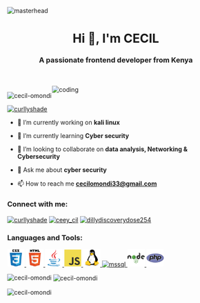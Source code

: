 ![masterhead](https://elev8me.com/wp-content/uploads/2023/09/Cyber-Security-for-Enterprise.jpg)
<h1 align="center">Hi 👋, I'm CECIL</h1>
<h3 align="center">A passionate frontend developer from Kenya</h3>
<br>
<br>
<img align="right"alt="coding" width="400" src="https://miro.medium.com/v2/resize:fit:679/1*KpMUnGTGZd2XLecjPeDOfA.gif">

<p align="left"> <img src="https://komarev.com/ghpvc/?username=cecil-omondi&label=Profile%20views&color=0e75b6&style=flat" alt="cecil-omondi" /> </p>

<p align="left"> <a href="https://twitter.com/curllyshade" target="blank"><img src="https://img.shields.io/twitter/follow/curllyshade?logo=twitter&style=for-the-badge" alt="curllyshade" /></a> </p>

- 🔭 I’m currently working on **kali linux**

- 🌱 I’m currently learning **Cyber security**

- 👯 I’m looking to collaborate on **data analysis, Networking & Cybersecurity**

- 💬 Ask me about **cyber security**

- 📫 How to reach me **cecilomondi33@gmail.com**

<h3 align="left">Connect with me:</h3>
<p align="left">
<a href="https://twitter.com/curllyshade" target="blank"><img align="center" src="https://raw.githubusercontent.com/rahuldkjain/github-profile-readme-generator/master/src/images/icons/Social/twitter.svg" alt="curllyshade" height="30" width="40" /></a>
<a href="https://instagram.com/ceey_cil" target="blank"><img align="center" src="https://raw.githubusercontent.com/rahuldkjain/github-profile-readme-generator/master/src/images/icons/Social/instagram.svg" alt="ceey_cil" height="30" width="40" /></a>
<a href="https://www.youtube.com/c/dillydiscoverydose254" target="blank"><img align="center" src="https://raw.githubusercontent.com/rahuldkjain/github-profile-readme-generator/master/src/images/icons/Social/youtube.svg" alt="dillydiscoverydose254" height="30" width="40" /></a>
</p>

<h3 align="left">Languages and Tools:</h3>
<p align="left"> <a href="https://www.w3schools.com/css/" target="_blank" rel="noreferrer"> <img src="https://raw.githubusercontent.com/devicons/devicon/master/icons/css3/css3-original-wordmark.svg" alt="css3" width="40" height="40"/> </a> <a href="https://www.w3.org/html/" target="_blank" rel="noreferrer"> <img src="https://raw.githubusercontent.com/devicons/devicon/master/icons/html5/html5-original-wordmark.svg" alt="html5" width="40" height="40"/> </a> <a href="https://www.java.com" target="_blank" rel="noreferrer"> <img src="https://raw.githubusercontent.com/devicons/devicon/master/icons/java/java-original.svg" alt="java" width="40" height="40"/> </a> <a href="https://developer.mozilla.org/en-US/docs/Web/JavaScript" target="_blank" rel="noreferrer"> <img src="https://raw.githubusercontent.com/devicons/devicon/master/icons/javascript/javascript-original.svg" alt="javascript" width="40" height="40"/> </a> <a href="https://www.linux.org/" target="_blank" rel="noreferrer"> <img src="https://raw.githubusercontent.com/devicons/devicon/master/icons/linux/linux-original.svg" alt="linux" width="40" height="40"/> </a> <a href="https://www.microsoft.com/en-us/sql-server" target="_blank" rel="noreferrer"> <img src="https://www.svgrepo.com/show/303229/microsoft-sql-server-logo.svg" alt="mssql" width="40" height="40"/> </a> <a href="https://nodejs.org" target="_blank" rel="noreferrer"> <img src="https://raw.githubusercontent.com/devicons/devicon/master/icons/nodejs/nodejs-original-wordmark.svg" alt="nodejs" width="40" height="40"/> </a> <a href="https://www.php.net" target="_blank" rel="noreferrer"> <img src="https://raw.githubusercontent.com/devicons/devicon/master/icons/php/php-original.svg" alt="php" width="40" height="40"/> </a> </p>

<p><img align="left" src="https://github-readme-stats.vercel.app/api/top-langs?username=cecil-omondi&show_icons=true&locale=en&layout=compact" alt="cecil-omondi" /></p>

<p>&nbsp;<img align="center" src="https://github-readme-stats.vercel.app/api?username=cecil-omondi&show_icons=true&locale=en" alt="cecil-omondi" /></p>

<p><img align="center" src="https://github-readme-streak-stats.herokuapp.com/?user=cecil-omondi&" alt="cecil-omondi" /></p>
